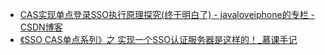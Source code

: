 

* [CAS实现单点登录SSO执行原理探究(终于明白了) - javaloveiphone的专栏 - CSDN博客 ](http://blog.csdn.net/javaloveiphone/article/details/52439613)
* [《SSO CAS单点系列》之 实现一个SSO认证服务器是这样的！_慕课手记 ](http://www.imooc.com/article/3558)
